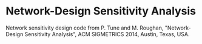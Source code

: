 # Network-Design Sensitivity Analysis

Network sensitivity design code from P. Tune and M. Roughan, "Network-Design Sensitivity Analysis", ACM SIGMETRICS 2014, Austin, Texas, 
USA.
